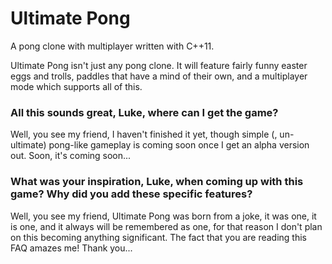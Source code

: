 Ultimate Pong
=============

A pong clone with multiplayer written with C++11.

Ultimate Pong isn't just any pong clone. It will feature fairly funny easter eggs and trolls, paddles that have a mind of their own, and a multiplayer mode which supports all of this.

### All this sounds great, Luke, where can I get the game? ###
Well, you see my friend, I haven't finished it yet, though simple (, un-ultimate) pong-like gameplay is coming soon once I get an alpha version out. Soon, it's coming soon...

### What was your inspiration, Luke, when coming up with this game? Why did you add these specific features? ###
Well, you see my friend, Ultimate Pong was born from a joke, it was one, it is one, and it always will be remembered as one, for that reason I don't plan on this becoming anything significant. The fact that you are reading this FAQ amazes me! Thank you...
